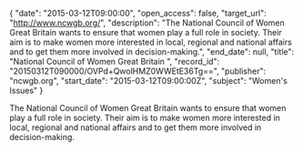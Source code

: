{
  "date": "2015-03-12T09:00:00", 
  "open_access": false, 
  "target_url": "http://www.ncwgb.org/", 
  "description": "The National Council of Women Great Britain wants to ensure that women play a full role in society. Their aim is to make women more interested in local, regional and national affairs and to get them more involved in decision-making.", 
  "end_date": null, 
  "title": "National Council of Women Great Britain ", 
  "record_id": "20150312T090000/OVPd+QwolHMZ0WWEtE36Tg==", 
  "publisher": "ncwgb.org", 
  "start_date": "2015-03-12T09:00:00Z", 
  "subject": "Women's Issues"
}

The National Council of Women Great Britain wants to ensure that women play a full role in society. Their aim is to make women more interested in local, regional and national affairs and to get them more involved in decision-making.